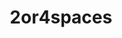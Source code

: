 ---
title: 2or4spaces
github: https://github.com/2or4spaces
mode: dark
transition: 3s
archetype:
- Badges | Tags | Icons
- Little Bit of Everything
---